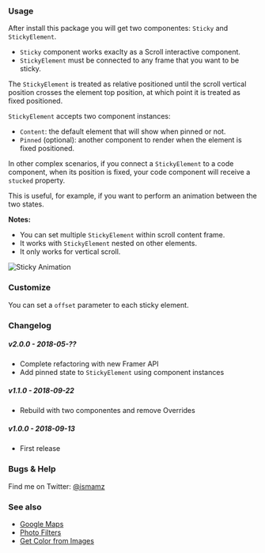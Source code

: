 ### Usage

After install this package you will get two componentes: `Sticky` and `StickyElement`.

* `Sticky` component works exaclty as a Scroll interactive component.
* `StickyElement` must be connected to any frame that you want to be sticky.

The `StickyElement` is treated as relative positioned until the scroll vertical position
crosses the element top position, at which point it is treated as fixed positioned.

`StickyElement` accepts two component instances:

* `Content`: the default element that will show when pinned or not.
* `Pinned` (optional): another component to render when the element is fixed positioned.

In other complex scenarios, if you connect a `StickyElement` to a code component,
when its position is fixed, your code component will receive a `stucked` property.

This is useful, for example, if you want to perform an animation between the two states.

**Notes:**

* You can set multiple `StickyElement` within scroll content frame.
* It works with `StickyElement` nested on other elements.
* It only works for vertical scroll.

![Sticky Animation](https://media.giphy.com/media/2aSonQXwo4v0hPnEHh/giphy.gif)


### Customize

You can set a `offset` parameter to each sticky element.


### Changelog

##### v2.0.0 - 2018-05-??

- Complete refactoring with new Framer API
- Add pinned state to `StickyElement` using component instances

##### v1.1.0 - 2018-09-22

- Rebuild with two componentes and remove Overrides

##### v1.0.0 - 2018-09-13

- First release


### Bugs & Help

Find me on Twitter: [@ismamz](https://twitter.com/ismamz)


### See also

* [Google Maps](https://store.framer.com/package/ismael/google-maps)
* [Photo Filters](https://store.framer.com/package/ismael/photo-filters)
* [Get Color from Images](https://store.framer.com/package/ismael/get-colors-from-images)

